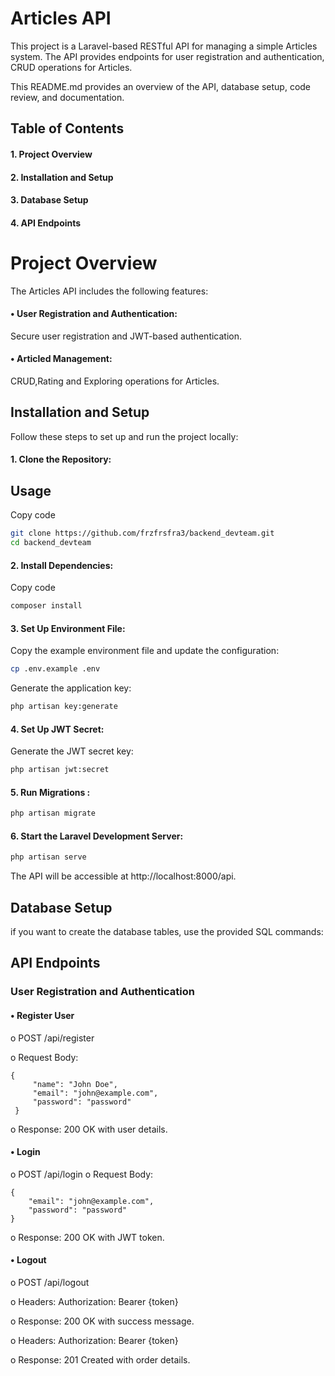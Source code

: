 # Articles API
This project is a Laravel-based RESTful API for managing a simple Articles system. The API provides endpoints for user registration and authentication, CRUD operations for Articles. 

This README.md provides an overview of the API, database setup, code review, and documentation.
## Table of Contents
  #### 1.	Project Overview
  #### 2.	Installation and Setup
  ####  3.	Database Setup
  #### 4. API Endpoints 
  
# Project Overview
The Articles API includes the following features:

#### •	User Registration and Authentication:
 Secure user registration and JWT-based authentication.

#### •	Articled Management:

 CRUD,Rating and Exploring operations for Articles.

## Installation and Setup
Follow these steps to set up and run the project locally:
#### 1.	Clone the Repository:

## Usage
Copy code

```bash
git clone https://github.com/frzfrsfra3/backend_devteam.git
cd backend_devteam
```
#### 2.	Install Dependencies:

Copy code
```bash
composer install
```
#### 3.	Set Up Environment File:
Copy the example environment file and update the configuration:
```bash
cp .env.example .env
```
Generate the application key:
```bash
php artisan key:generate
```
#### 4.	Set Up JWT Secret:
Generate the JWT secret key:
```bash
php artisan jwt:secret
```
#### 5.	Run Migrations :
```bash
php artisan migrate
```
#### 6.	Start the Laravel Development Server:

```bash
php artisan serve
```

The API will be accessible at http://localhost:8000/api.
## Database Setup
if you want to  create the database tables, use the provided SQL commands:


## API Endpoints
### User Registration and Authentication
#### •	Register User

o	POST /api/register

o	Request Body: 

```
{
     "name": "John Doe",
     "email": "john@example.com",
     "password": "password"
 }
```
o	Response: 200 OK with user details.

#### •	Login

o	POST /api/login
o	Request Body:
``` 
{ 
    "email": "john@example.com", 
    "password": "password" 
}
```

o	Response: 200 OK with JWT token.


#### •	Logout

o	POST /api/logout

o	Headers: Authorization: Bearer {token}

o	Response: 200 OK with success message.


o	Headers: Authorization: Bearer {token}

o	Response: 201 Created with order details.


